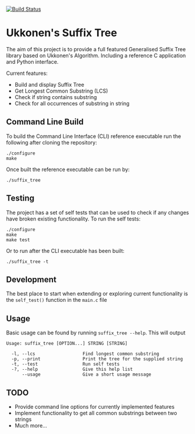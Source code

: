 [![Build Status](https://travis-ci.org/mattporritt/ukkonen_suffix_tree.svg?branch=master)](https://travis-ci.org/mattporritt/ukkonen_suffix_tree)

# Ukkonen's Suffix Tree
The aim of this project is to provide a full featured Generalised Suffix Tree library based on Ukkonen's Algorithm. Including a reference C application and Python interface.

Current features:

* Build and display Suffix Tree
* Get Longest Common Substring (LCS)
* Check if string contains substring
* Check for all occurrences of substring in string

## Command Line Build
To build the Command Line Interface (CLI) reference executable run the following after cloning the repository:
```
./configure
make
```
Once built the reference executable can be run by:
```
./suffix_tree
```

## Testing
The project has a set of self tests that can be used to check if any changes have broken existing functionality.
To run the self tests:
```
./configure
make
make test
```
Or to run after the CLI executable has been built:
```
./suffix_tree -t
```
## Development
The best place to start when extending or exploring current functionality is the `self_test()` function in the `main.c` file

## Usage
Basic usage can be found by running `suffix_tree --help`. This will output
```
Usage: suffix_tree [OPTION...] STRING [STRING]

  -l, --lcs                  Find longest common substring
  -p, --print                Print the tree for the supplied string
  -t, --test                 Run self tests
  -?, --help                 Give this help list
      --usage                Give a short usage message

```

## TODO
* Provide command line options for currently implemented features
* Implement functionality to get all common substrings between two strings
* Much more...
